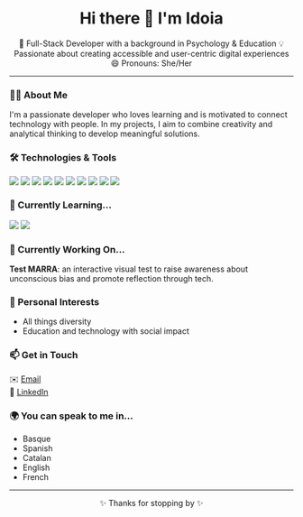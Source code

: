 <h1 align="center"> Hi there 👋 I'm Idoia </h1>

 <p align="center">
🌈 Full-Stack Developer with a background in Psychology & Education
💡 Passionate about creating accessible and user-centric digital experiences
😄 Pronouns: She/Her
</p>

---

### 🧑‍💻 About Me

I'm a passionate developer who loves learning and is motivated to connect technology with people.
In my projects, I aim to combine creativity and analytical thinking to develop meaningful solutions.



### 🛠️ Technologies & Tools

<p>
  <img src="https://img.shields.io/badge/HTML5-E34F26?style=flat-square&logo=html5&logoColor=white"/>
  <img src="https://img.shields.io/badge/CSS3-1572B6?style=flat-square&logo=css3&logoColor=white"/>
  <img src="https://img.shields.io/badge/SASS-CC6699?style=flat-square&logo=sass&logoColor=white"/>
  <img src="https://img.shields.io/badge/JavaScript-ES6-F7DF1E?style=flat-square&logo=javascript&logoColor=black"/>
  <img src="https://img.shields.io/badge/React-61DAFB?style=flat-square&logo=react&logoColor=black"/>
  <img src="https://img.shields.io/badge/Node.js-339933?style=flat-square&logo=nodedotjs&logoColor=white"/>
  <img src="https://img.shields.io/badge/Express.js-000000?style=flat-square&logo=express&logoColor=white"/>
  <img src="https://img.shields.io/badge/MySQL-00758F?style=flat-square&logo=mysql&logoColor=white"/>
  <img src="https://img.shields.io/badge/Git-F05032?style=flat-square&logo=git&logoColor=white"/>
  <img src="https://img.shields.io/badge/GitHub-181717?style=flat-square&logo=github&logoColor=white"/>
</p>



### 🌱 Currently Learning...
<p>
  <img src="https://img.shields.io/badge/Bootstrap-7952B3?style=flat-square&logo=bootstrap&logoColor=white"/>
  <img src="https://img.shields.io/badge/TailwindCSS-38B2AC?style=flat-square&logo=tailwind-css&logoColor=white"/>
</p>



### 🔭 Currently Working On...

**Test MARRA**: an interactive visual test to raise awareness about unconscious bias and promote reflection through tech.



### 💜 Personal Interests

- All things diversity
- Education and technology with social impact



### 📫 Get in Touch

✉️ [Email](idoiabeurrutia@gmail.com)  
💼 [LinkedIn](https://www.linkedin.com/in/idoia-belloso-elola/)  



### 🌍 You can speak to me in...

- Basque 
- Spanish 
- Catalan
- English  
- French
  

---

<p align="center">✨ Thanks for stopping by ✨</p>
